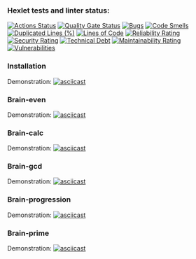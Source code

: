 ### Hexlet tests and linter status:
[![Actions Status](https://github.com/ikuznets93/python-project-49/actions/workflows/hexlet-check.yml/badge.svg)](https://github.com/ikuznets93/python-project-49/actions)
[![Quality Gate Status](https://sonarcloud.io/api/project_badges/measure?project=ikuznets93_python-project-49&metric=alert_status)](https://sonarcloud.io/summary/new_code?id=ikuznets93_python-project-49)
[![Bugs](https://sonarcloud.io/api/project_badges/measure?project=ikuznets93_python-project-49&metric=bugs)](https://sonarcloud.io/summary/new_code?id=ikuznets93_python-project-49)
[![Code Smells](https://sonarcloud.io/api/project_badges/measure?project=ikuznets93_python-project-49&metric=code_smells)](https://sonarcloud.io/summary/new_code?id=ikuznets93_python-project-49)
[![Duplicated Lines (%)](https://sonarcloud.io/api/project_badges/measure?project=ikuznets93_python-project-49&metric=duplicated_lines_density)](https://sonarcloud.io/summary/new_code?id=ikuznets93_python-project-49)
[![Lines of Code](https://sonarcloud.io/api/project_badges/measure?project=ikuznets93_python-project-49&metric=ncloc)](https://sonarcloud.io/summary/new_code?id=ikuznets93_python-project-49)
[![Reliability Rating](https://sonarcloud.io/api/project_badges/measure?project=ikuznets93_python-project-49&metric=reliability_rating)](https://sonarcloud.io/summary/new_code?id=ikuznets93_python-project-49)
[![Security Rating](https://sonarcloud.io/api/project_badges/measure?project=ikuznets93_python-project-49&metric=security_rating)](https://sonarcloud.io/summary/new_code?id=ikuznets93_python-project-49)
[![Technical Debt](https://sonarcloud.io/api/project_badges/measure?project=ikuznets93_python-project-49&metric=sqale_index)](https://sonarcloud.io/summary/new_code?id=ikuznets93_python-project-49)
[![Maintainability Rating](https://sonarcloud.io/api/project_badges/measure?project=ikuznets93_python-project-49&metric=sqale_rating)](https://sonarcloud.io/summary/new_code?id=ikuznets93_python-project-49)
[![Vulnerabilities](https://sonarcloud.io/api/project_badges/measure?project=ikuznets93_python-project-49&metric=vulnerabilities)](https://sonarcloud.io/summary/new_code?id=ikuznets93_python-project-49)

### Installation
Demonstration:
[![asciicast](https://asciinema.org/a/720780.svg)](https://asciinema.org/a/720780)

### Brain-even
Demonstration:
[![asciicast](https://asciinema.org/a/719566.svg)](https://asciinema.org/a/719566)

### Brain-calc
Demonstration:
[![asciicast](https://asciinema.org/a/720772.svg)](https://asciinema.org/a/720772)

### Brain-gcd
Demonstration:
[![asciicast](https://asciinema.org/a/720773.svg)](https://asciinema.org/a/720773)

### Brain-progression
Demonstration:
[![asciicast](https://asciinema.org/a/720774.svg)](https://asciinema.org/a/720774)

### Brain-prime
Demonstration:
[![asciicast](https://asciinema.org/a/720775.svg)](https://asciinema.org/a/720775)